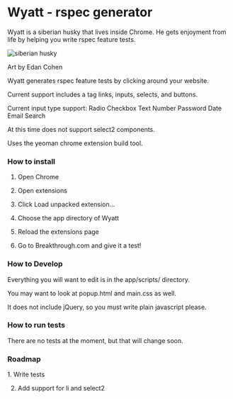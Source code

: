 <h1>Wyatt - rspec generator</h1>
Wyatt is a siberian husky that lives inside Chrome. He gets enjoyment from life by helping you write rspec feature tests.

![siberian husky](https://s3.amazonaws.com/uploads.hipchat.com/75536/541563/BmwNCEfPIQJUqLy/icon-327.png)
<caption>Art by Edan Cohen</caption>

Wyatt generates rspec feature tests by clicking around your website. 

Current support includes a tag links, inputs, selects, and buttons.

Current input type support:
Radio
Checkbox
Text
Number
Password
Date
Email
Search

At this time does not support select2 components.

Uses the yeoman chrome extension build tool.

<h3>How to install</h3>

1. Open Chrome

2. Open extensions

3. Click Load unpacked extension...

4. Choose the app directory of Wyatt

5. Reload the extensions page

6. Go to Breakthrough.com and give it a test!

<h3>How to Develop</h3>
Everything you will want to edit is in the app/scripts/ directory.

You may want to look at popup.html and main.css as well.

It does not include jQuery, so you must write plain javascript please.

<h3>How to run tests</h3>
There are no tests at the moment, but that will change soon.

<h3>Roadmap</h3>
1. Write tests

2. Add support for li and select2
